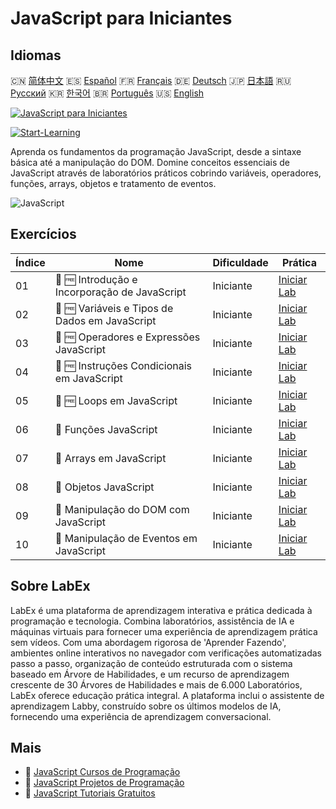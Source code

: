 # JavaScript para Iniciantes

## Idiomas

🇨🇳 [简体中文](README_zh.md) 🇪🇸 [Español](README_es.md) 🇫🇷 [Français](README_fr.md) 🇩🇪 [Deutsch](README_de.md) 🇯🇵 [日本語](README_ja.md) 🇷🇺 [Русский](README_ru.md) 🇰🇷 [한국어](README_ko.md) 🇧🇷 [Português](README_pt.md) 🇺🇸 [English](README.md) 

[![JavaScript para Iniciantes](https://cover-creator.labex.io/javascript-for-beginners.png?lang=pt)](https://labex.io/pt/courses/javascript-for-beginners)

[![Start-Learning](https://img.shields.io/badge/Start-Learning-whitesmoke?style=for-the-badge)](https://labex.io/pt/courses/javascript-for-beginners)

Aprenda os fundamentos da programação JavaScript, desde a sintaxe básica até a manipulação do DOM. Domine conceitos essenciais de JavaScript através de laboratórios práticos cobrindo variáveis, operadores, funções, arrays, objetos e tratamento de eventos.

![JavaScript](https://img.shields.io/badge/JavaScript-whitesmoke?style=for-the-badge&logo=javascript)


## Exercícios

|   Índice | Nome                                           | Dificuldade   | Prática                                                                                                                         |
|----------|------------------------------------------------|---------------|---------------------------------------------------------------------------------------------------------------------------------|
|       01 | 📖 🆓 Introdução e Incorporação de JavaScript  | Iniciante     | <a target='_blank' href='https://labex.io/pt/tutorials/javascript-javascript-introduction-and-embedding-598194'>Iniciar Lab</a> |
|       02 | 📖 🆓 Variáveis e Tipos de Dados em JavaScript | Iniciante     | <a target='_blank' href='https://labex.io/pt/tutorials/javascript-javascript-variables-and-data-types-598198'>Iniciar Lab</a>   |
|       03 | 📖 🆓 Operadores e Expressões JavaScript       | Iniciante     | <a target='_blank' href='https://labex.io/pt/tutorials/javascript-javascript-operators-and-expressions-598197'>Iniciar Lab</a>  |
|       04 | 📖 🆓 Instruções Condicionais em JavaScript    | Iniciante     | <a target='_blank' href='https://labex.io/pt/tutorials/javascript-javascript-conditional-statements-598190'>Iniciar Lab</a>     |
|       05 | 📖 🆓 Loops em JavaScript                      | Iniciante     | <a target='_blank' href='https://labex.io/pt/tutorials/javascript-javascript-loops-598195'>Iniciar Lab</a>                      |
|       06 | 📖  Funções JavaScript                         | Iniciante     | <a target='_blank' href='https://labex.io/pt/tutorials/javascript-javascript-functions-598193'>Iniciar Lab</a>                  |
|       07 | 📖  Arrays em JavaScript                       | Iniciante     | <a target='_blank' href='https://labex.io/pt/tutorials/javascript-javascript-arrays-598189'>Iniciar Lab</a>                     |
|       08 | 📖  Objetos JavaScript                         | Iniciante     | <a target='_blank' href='https://labex.io/pt/tutorials/javascript-javascript-objects-598196'>Iniciar Lab</a>                    |
|       09 | 📖  Manipulação do DOM com JavaScript          | Iniciante     | <a target='_blank' href='https://labex.io/pt/tutorials/javascript-javascript-dom-manipulation-598191'>Iniciar Lab</a>           |
|       10 | 📖  Manipulação de Eventos em JavaScript       | Iniciante     | <a target='_blank' href='https://labex.io/pt/tutorials/javascript-javascript-event-handling-598192'>Iniciar Lab</a>             |

## Sobre LabEx

LabEx é uma plataforma de aprendizagem interativa e prática dedicada à programação e tecnologia. Combina laboratórios, assistência de IA e máquinas virtuais para fornecer uma experiência de aprendizagem prática sem vídeos. Com uma abordagem rigorosa de 'Aprender Fazendo', ambientes online interativos no navegador com verificações automatizadas passo a passo, organização de conteúdo estruturada com o sistema baseado em Árvore de Habilidades, e um recurso de aprendizagem crescente de 30 Árvores de Habilidades e mais de 6.000 Laboratórios, LabEx oferece educação prática integral. A plataforma inclui o assistente de aprendizagem Labby, construído sobre os últimos modelos de IA, fornecendo uma experiência de aprendizagem conversacional.

## Mais

- 🔗 [JavaScript Cursos de Programação](https://github.com/labex-labs/awesome-programming-courses)
- 🔗 [JavaScript Projetos de Programação](https://github.com/labex-labs/awesome-programming-projects)
- 🔗 [JavaScript Tutoriais Gratuitos](https://github.com/labex-labs/javascript-free-tutorials)

